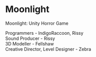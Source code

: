 # Moonlight
Moonlight: Unity Horror Game

Programmers - IndigoRaccoon, Rissy  
Sound Producer - Rissy  
3D Modeller - Fellshaw  
Creative Director, Level Designer - Zebra 
